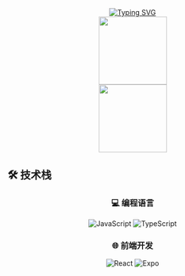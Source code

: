 <div align="center";> <a href="https://git.io/typing-svg"><img src="https://readme-typing-svg.demolab.com?font=Fira+Code&pause=1000&color=B940F7&width=435&lines=++++++++++++++**************Welcome*************" alt="Typing SVG" /></a> </div>


<div align="center"> <img height="137px" src="https://github-readme-stats.vercel.app/api/top-langs/?username=jet-isnt-haha&layout=compact" /> </div>


<div align="center"> <img height="137px" src="https://github-readme-stats.vercel.app/api?username=jet-isnt-haha&hide_title=true&hide_border=true&show_icons=trueline_height=21&text_color=000&icon_color=000&bg_color=0,ea6161,ffc64d,fffc4d,52fa5a&theme=graywhite" /> </div>


## 🛠️ 技术栈
<div align="center">

### 💻 编程语言
![JavaScript](https://img.shields.io/badge/-JavaScript-black?style=flat-square&logo=javascript&logoColor=239120)
![TypeScript](https://img.shields.io/badge/-TypeScript-black?style=flat-square&logo=typescript&logoColor=00599C)

### 🌐 前端开发
![React](https://img.shields.io/badge/-React-black?style=flat-square&logo=React)
![Expo](https://img.shields.io/badge/-Expo-black?style=flat-square&logo=Expo)
</div>
